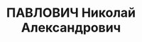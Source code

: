 ---
title: ПАВЛОВИЧ Николай Александрович
description: "старший лейтенант, преподаватель тактики Днепропетровских курсов запаса.\
  \ \n  ВКВС - 27.11.1937, ВМН. Расстрелян 28.11.1937, Днепропетровск"
---
